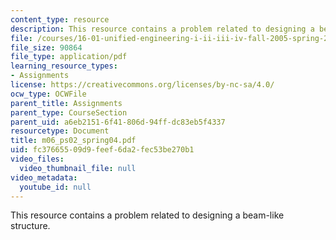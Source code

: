 ```yaml
---
content_type: resource
description: This resource contains a problem related to designing a beam-like structure.
file: /courses/16-01-unified-engineering-i-ii-iii-iv-fall-2005-spring-2006/fc37665509d9feef6da2fec53be270b1_m06_ps02_spring04.pdf
file_size: 90864
file_type: application/pdf
learning_resource_types:
- Assignments
license: https://creativecommons.org/licenses/by-nc-sa/4.0/
ocw_type: OCWFile
parent_title: Assignments
parent_type: CourseSection
parent_uid: a6eb2151-6f41-806d-94ff-dc83eb5f4337
resourcetype: Document
title: m06_ps02_spring04.pdf
uid: fc376655-09d9-feef-6da2-fec53be270b1
video_files:
  video_thumbnail_file: null
video_metadata:
  youtube_id: null
---
```

This resource contains a problem related to designing a beam-like structure.